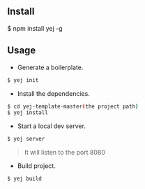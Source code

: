 ## Install
$ npm install yej -g

## Usage

- Generate a boilerplate.

```bash
$ yej init
```

- Install the dependencies.

```bash
$ cd yej-template-master(the project path)
$ yej install
```

- Start a local dev server.

```bash
$ yej server
```
> It will listen to the port 8080

- Build project.

```bash
$ yej build
```
